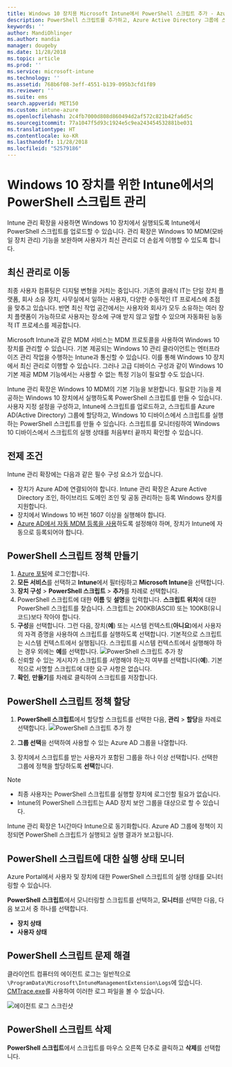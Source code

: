 ```yaml
---
title: Windows 10 장치용 Microsoft Intune에서 PowerShell 스크립트 추가 - Azure | Microsoft Docs
description: PowerShell 스크립트를 추가하고, Azure Active Directory 그룹에 스크립트 정책을 할당하고, 보고서를 사용하여 스크립트를 모니터링하고, Microsoft Intune에서 Windows 10 장치에 추가한 스크립트를 삭제하는 단계를 참조합니다.
keywords: ''
author: MandiOhlinger
ms.author: mandia
manager: dougeby
ms.date: 11/28/2018
ms.topic: article
ms.prod: ''
ms.service: microsoft-intune
ms.technology: ''
ms.assetid: 768b6f08-3eff-4551-b139-095b3cfd1f89
ms.reviewer: ''
ms.suite: ems
search.appverid: MET150
ms.custom: intune-azure
ms.openlocfilehash: 2c4fb7000d808d860494d2af572c821b42fa6d5c
ms.sourcegitcommit: 77a1047f5d93c1924e5c9ea243454532881be031
ms.translationtype: HT
ms.contentlocale: ko-KR
ms.lasthandoff: 11/28/2018
ms.locfileid: "52579186"
---
```

# <a name="manage-powershell-scripts-in-intune-for-windows-10-devices"></a>Windows 10 장치를 위한 Intune에서의 PowerShell 스크립트 관리
Intune 관리 확장을 사용하면 Windows 10 장치에서 실행되도록 Intune에서 PowerShell 스크립트를 업로드할 수 있습니다. 관리 확장은 Windows 10 MDM(모바일 장치 관리) 기능을 보완하며 사용자가 최신 관리로 더 손쉽게 이행할 수 있도록 합니다.

## <a name="moving-to-modern-management"></a>최신 관리로 이동
최종 사용자 컴퓨팅은 디지털 변형을 거치는 중입니다. 기존의 클래식 IT는 단일 장치 플랫폼, 회사 소유 장치, 사무실에서 일하는 사용자, 다양한 수동적인 IT 프로세스에 초점을 맞추고 있습니다. 반면 최신 작업 공간에서는 사용자와 회사가 모두 소유하는 여러 장치 플랫폼이 가능하므로 사용자는 장소에 구애 받지 않고 일할 수 있으며 자동화된 능동적 IT 프로세스를 제공합니다. 

Microsoft Intune과 같은 MDM 서비스는 MDM 프로토콜을 사용하여 Windows 10 장치를 관리할 수 있습니다. 기본 제공되는 Windows 10 관리 클라이언트는 엔터프라이즈 관리 작업을 수행하는 Intune과 통신할 수 있습니다. 이를 통해 Windows 10 장치에서 최신 관리로 이행할 수 있습니다. 그러나 고급 디바이스 구성과 같이 Windows 10 기본 제공 MDM 기능에서는 사용할 수 없는 특정 기능이 필요할 수도 있습니다.

Intune 관리 확장은 Windows 10 MDM의 기본 기능을 보완합니다. 필요한 기능을 제공하는 Windows 10 장치에서 실행하도록 PowerShell 스크립트를 만들 수 있습니다. 사용자 지정 설정을 구성하고, Intune에 스크립트를 업로드하고, 스크립트를 Azure AD(Active Directory) 그룹에 할당하고, Windows 10 디바이스에서 스크립트를 실행하는 PowerShell 스크립트를 만들 수 있습니다. 스크립트를 모니터링하여 Windows 10 디바이스에서 스크립트의 실행 상태를 처음부터 끝까지 확인할 수 있습니다.

## <a name="prerequisites"></a>전제 조건
Intune 관리 확장에는 다음과 같은 필수 구성 요소가 있습니다.
- 장치가 Azure AD에 연결되어야 합니다. Intune 관리 확장은 Azure Active Directory 조인, 하이브리드 도메인 조인 및 공동 관리하는 등록 Windows 장치를 지원합니다.
- 장치에서 Windows 10 버전 1607 이상을 실행해야 합니다.
- [Azure AD에서 자동 MDM 등록을 사용](https://docs.microsoft.com/intune/windows-enroll#enable-windows-10-automatic-enrollment)하도록 설정해야 하며, 장치가 Intune에 자동으로 등록되어야 합니다.

## <a name="create-a-powershell-script-policy"></a>PowerShell 스크립트 정책 만들기 
1. [Azure 포털](https://portal.azure.com)에 로그인합니다.
2. **모든 서비스**를 선택하고 **Intune**에서 필터링하고 **Microsoft Intune**을 선택합니다.
3. **장치 구성** > **PowerShell 스크립트** > **추가**를 차례로 선택합니다.
4. PowerShell 스크립트에 대한 **이름** 및 **설명**을 입력합니다. **스크립트 위치**에 대한 PowerShell 스크립트를 찾습니다. 스크립트는 200KB(ASCII) 또는 100KB(유니코드)보다 작아야 합니다.
5. **구성**을 선택합니다. 그런 다음, 장치(**예**) 또는 시스템 컨텍스트(**아니요**)에서 사용자의 자격 증명을 사용하여 스크립트를 실행하도록 선택합니다. 기본적으로 스크립트는 시스템 컨텍스트에서 실행됩니다. 스크립트를 시스템 컨텍스트에서 실행해야 하는 경우 외에는 **예**를 선택합니다. 
  ![PowerShell 스크립트 추가 창](./media/mgmt-extension-add-script.png)
6. 신뢰할 수 있는 게시자가 스크립트를 서명해야 하는지 여부를 선택합니다(**예**). 기본적으로 서명할 스크립트에 대한 요구 사항은 없습니다. 
7. **확인**, **만들기**를 차례로 클릭하여 스크립트를 저장합니다.

## <a name="assign-a-powershell-script-policy"></a>PowerShell 스크립트 정책 할당
1. **PowerShell 스크립트**에서 할당할 스크립트를 선택한 다음, **관리** > **할당**을 차례로 선택합니다.
  ![PowerShell 스크립트 추가 창](./media/mgmt-extension-assignments.png)
 
2. **그룹 선택**을 선택하여 사용할 수 있는 Azure AD 그룹을 나열합니다. 
3. 장치에서 스크립트를 받는 사용자가 포함된 그룹을 하나 이상 선택합니다. 선택한 그룹에 정책을 할당하도록 **선택**합니다.

> [!NOTE]
> - 최종 사용자는 PowerShell 스크립트를 실행할 장치에 로그인할 필요가 없습니다. 
> - Intune의 PowerShell 스크립트는 AAD 장치 보안 그룹을 대상으로 할 수 있습니다.

Intune 관리 확장은 1시간마다 Intune으로 동기화합니다. Azure AD 그룹에 정책이 지정되면 PowerShell 스크립트가 실행되고 실행 결과가 보고됩니다. 
 
## <a name="monitor-run-status-for-powershell-scripts"></a>PowerShell 스크립트에 대한 실행 상태 모니터
Azure Portal에서 사용자 및 장치에 대한 PowerShell 스크립트의 실행 상태를 모니터링할 수 있습니다.

**PowerShell 스크립트**에서 모니터링할 스크립트를 선택하고, **모니터**를 선택한 다음, 다음 보고서 중 하나를 선택합니다.
   - **장치 상태**
   - **사용자 상태**

## <a name="troubleshoot-powershell-scripts"></a>PowerShell 스크립트 문제 해결

클라이언트 컴퓨터의 에이전트 로그는 일반적으로 `\ProgramData\Microsoft\IntuneManagementExtension\Logs`에 있습니다. [CMTrace.exe](https://docs.microsoft.com/sccm/core/support/tools)를 사용하여 이러한 로그 파일을 볼 수 있습니다. 

![에이전트 로그 스크린샷](./media/apps-win32-app-10.png)  

## <a name="delete-a-powershell-script"></a>PowerShell 스크립트 삭제
**PowerShell 스크립트**에서 스크립트를 마우스 오른쪽 단추로 클릭하고 **삭제**를 선택합니다.
